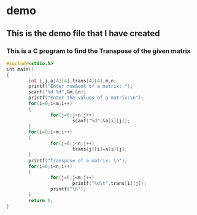 # demo
## This is the demo file that I have created
### This is a C program to find the Transpose of the given matrix
```c
#include<stdio.h>
int main()
{
        int i,j,a[4][4],trans[4][4],m,n;
        printf("Enter row&col of a matrix: ");
        scanf("%d %d",&m,&n);
        printf("Enter the values of a matrix:\n");
        for(i=0;i<m;i++)
        {
                for(j=0;j<n;j++)
                        scanf("%d",&a[i][j]);
        }
        for(i=0;i<m;i++)
        {
                for(j=0;j<n;j++)
                        trans[j][i]=a[i][j];
        }
        printf("Transpose of a matrix: \n");
        for(i=0;i<n;i++)
        {
                for(j=0;j<m;j++)
                        printf("%d\t",trans[i][j]);
                printf("\n");
        }
        return 0;
}
```
